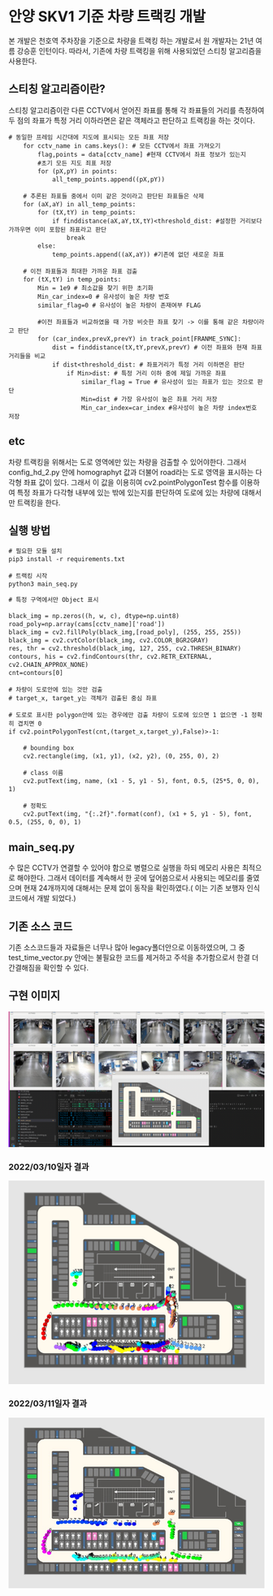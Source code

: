 # 안양 SKV1 기준 차량 트랙킹 개발

본 개발은 천호역 주차장을 기준으로 차량을 트랙킹 하는 개발로서 원 개발자는 21년 여름 강승훈 인턴이다.
따라서, 기존에 차량 트랙킹을 위해 사용되었던 스티칭 알고리즘을 사용한다.

## 스티칭 알고리즘이란?
스티칭 알고리즘이란 다른 CCTV에서 얻어진 좌표를 통해 각 좌표들의 거리를 측정하여 두 점의 좌표가 특정 거리 이하라면은
같은 객체라고 판단하고 트랙킹을 하는 것이다.
```
# 동일한 프레임 시간대에 지도에 표시되는 모든 좌표 저장
    for cctv_name in cams.keys(): # 모든 CCTV에서 좌표 가져오기
        flag,points = data[cctv_name] #현재 CCTV에서 좌표 정보가 있는지
        #초기 모든 지도 죄표 저장
        for (pX,pY) in points:
            all_temp_points.append((pX,pY))

    # 추론된 좌표들 중에서 이미 같은 것이라고 판단된 좌표들은 삭제
    for (aX,aY) in all_temp_points:
        for (tX,tY) in temp_points:
            if finddistance(aX,aY,tX,tY)<threshold_dist: #설정한 거리보다 가까우면 이미 포함된 좌표라고 판단
                break
        else:
            temp_points.append((aX,aY)) #기존에 없던 새로운 좌표

    # 이전 좌표들과 최대한 가까운 좌표 검출
    for (tX,tY) in temp_points:
        Min = 1e9 # 최소값을 찾기 위한 초기화
        Min_car_index=0 # 유사성이 높은 차량 번호
        similar_flag=0 # 유사성이 높은 차량이 존재여부 FLAG

        #이전 좌표들과 비교하였을 때 가장 비슷한 좌표 찾기 -> 이를 통해 같은 차량이라고 판단
        for (car_index,prevX,prevY) in track_point[FRANME_SYNC]:
            dist = finddistance(tX,tY,prevX,prevY) # 이전 좌표와 현재 좌표거리들을 비교
            if dist<threshold_dist: # 좌표거리가 특정 거리 이하면은 판단
                if Min>dist: # 특정 거리 이하 중에 제일 가까운 좌표
                    similar_flag = True # 유사성이 있는 좌표가 있는 것으로 판단
                    Min=dist # 가장 유사성이 높은 좌표 거리 저장
                    Min_car_index=car_index #유사성이 높은 차량 index번호 저장

```

## etc
차량 트랙킹을 위해서는 도로 영역에만 있는 차량을 검출할 수 있어야한다. 그래서 config_hd_2.py 안에 homographyt 값과
더불어 road라는 도로 영역을 표시하는 다각형 좌표 값이 있다. 그래서 이 값을 이용히여 cv2.pointPolygonTest 함수를 이용하여 특정 좌표가
다각형 내부에 있는 밖에 있는지를 판단하여 도로에 있는 차량에 대해서만 트랙킹을 한다.


## 실행 방법

~~~
# 필요한 모듈 설치
pip3 install -r requirements.txt

# 트랙킹 시작
python3 main_seq.py
~~~

~~~
# 특정 구역에서만 Object 표시

black_img = np.zeros((h, w, c), dtype=np.uint8)
road_poly=np.array(cams[cctv_name]['road'])
black_img = cv2.fillPoly(black_img,[road_poly], (255, 255, 255))
black_img = cv2.cvtColor(black_img, cv2.COLOR_BGR2GRAY)
res, thr = cv2.threshold(black_img, 127, 255, cv2.THRESH_BINARY)
contours, his = cv2.findContours(thr, cv2.RETR_EXTERNAL, cv2.CHAIN_APPROX_NONE)
cnt=contours[0]

# 차량이 도로안에 있는 것만 검출
# target_x, target_y는 객체가 검출된 중심 좌표

# 도로로 표시한 polygon안에 있는 경우에만 검출 차량이 도로에 있으면 1 없으면 -1 정확히 겹치면 0
if cv2.pointPolygonTest(cnt,(target_x,target_y),False)>-1:

    # bounding box
    cv2.rectangle(img, (x1, y1), (x2, y2), (0, 255, 0), 2)
    
    # class 이름
    cv2.putText(img, name, (x1 - 5, y1 - 5), font, 0.5, (25*5, 0, 0), 1)  
    
    # 정확도
    cv2.putText(img, "{:.2f}".format(conf), (x1 + 5, y1 - 5), font, 0.5, (255, 0, 0), 1)
~~~

## main_seq.py
수 많은 CCTV가 연결할 수 있어야 함으로 병렬으로 실행을 하되 메모리 사용은 최적으로 해야한다. 그래서 데이터를 계속해서 한 곳에 덮어씀으로서 
사용되는 메모리를 줄였으며 현재 24개까지에 대해서는 문제 없이 동작을 확인하였다.( 이는 기존 보행자 인식 코드에서 개발 되었다.)




## 기존 소스 코드
기존 소스코드들과 자료들은 너무나 많아 legacy폴더안으로 이동하였으며, 그 중 test_time_vector.py 안에는 불필요한 코드를 제거하고
주석을 추가함으로서 한결 더 간결해짐을 확인할 수 있다.

## 구현 이미지 
![구현 이미지](asset/ativating_0310.png)

### 2022/03/10일자 결과
![트랙킹 된 지도](asset/20220310_144519.jpg)

### 2022/03/11일자 결과
![트랙킹 된 지도](asset/20220311_152035.jpg)

